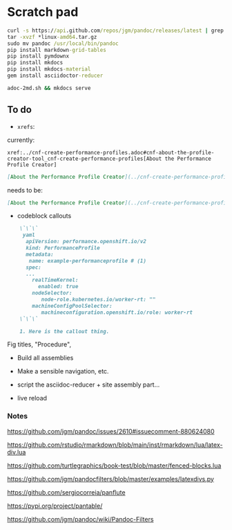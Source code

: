 # Scratch pad

```cmd
curl -s https://api.github.com/repos/jgm/pandoc/releases/latest | grep "browser_download_url.*linux-amd64.tar.gz" | cut -d : -f 2,3 | tr -d \" | wget -qi -
tar -xvzf *linux-amd64.tar.gz
sudo mv pandoc /usr/local/bin/pandoc
pip install markdown-grid-tables
pip install pymdownx
pip install mkdocs
pip install mkdocs-material
gem install asciidoctor-reducer
```

```cmd
adoc-2md.sh && mkdocs serve
```

## To do 

* `xrefs`:

currently: 

```asciidoc
xref:../cnf-create-performance-profiles.adoc#cnf-about-the-profile-creator-tool_cnf-create-performance-profiles[About the Performance Profile Creator]
```
>>>
```markdown
[About the Performance Profile Creator](../cnf-create-performance-profiles.xml#cnf-about-the-profile-creator-tool_cnf-create-performance-profiles)
```

needs to be: 

```markdown
[About the Performance Profile Creator](../cnf-create-performance-profiles.adoc#cnf-about-the-profile-creator-tool)
```

* codeblock callouts

``` markdown
    \`\`\`
     yaml
      apiVersion: performance.openshift.io/v2
      kind: PerformanceProfile
      metadata:
       name: example-performanceprofile # (1)
      spec:
      ...
        realTimeKernel:
          enabled: true
        nodeSelector:
           node-role.kubernetes.io/worker-rt: ""
        machineConfigPoolSelector:
           machineconfiguration.openshift.io/role: worker-rt
    \`\`\`

    1. Here is the callout thing.
```

Fig titles, "Procedure", 

* Build all assemblies

* Make a sensible navigation, etc.

* script the asciidoc-reducer + site assembly part...

* live reload

### Notes

https://github.com/jgm/pandoc/issues/2610#issuecomment-880624080

https://github.com/rstudio/rmarkdown/blob/main/inst/rmarkdown/lua/latex-div.lua

https://github.com/turtlegraphics/book-test/blob/master/fenced-blocks.lua

https://github.com/jgm/pandocfilters/blob/master/examples/latexdivs.py

https://github.com/sergiocorreia/panflute

https://pypi.org/project/pantable/

https://github.com/jgm/pandoc/wiki/Pandoc-Filters